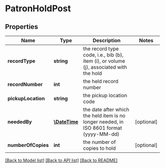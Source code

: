 # PatronHoldPost

## Properties
Name | Type | Description | Notes
------------ | ------------- | ------------- | -------------
**recordType** | **string** | the record type code, i.e., bib (b), item (i), or volume (j), associated with the hold | 
**recordNumber** | **int** | the held record number | 
**pickupLocation** | **string** | the pickup location code | 
**neededBy** | [**\DateTime**](\DateTime.md) | the date after which the held item is no longer needed, in ISO 8601 format (yyyy-MM-dd) | [optional] 
**numberOfCopies** | **int** | the number of copies to hold | [optional] 

[[Back to Model list]](../README.md#documentation-for-models) [[Back to API list]](../README.md#documentation-for-api-endpoints) [[Back to README]](../README.md)


